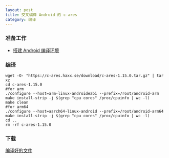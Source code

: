 ```yaml
---
layout: post
title: 交叉编译 Android 的 c-ares
category: 编译
---
```


### 准备工作
- [搭建 Android 编译环境](/编译/2019/11/22/android-environment.html)

### 编译
```shell
wget -O- "https://c-ares.haxx.se/download/c-ares-1.15.0.tar.gz" | tar xz
cd c-ares-1.15.0
#for arm
./configure --host=arm-linux-androideabi --prefix=/root/android-arm
make install-strip -j $(grep "cpu cores" /proc/cpuinfo | wc -l)
make clean
#for arm64
./configure --host=aarch64-linux-android --prefix=/root/android-arm64
make install-strip -j $(grep "cpu cores" /proc/cpuinfo | wc -l)
cd ..
rm -rf c-ares-1.15.0
```

### 下载
[编译好的文件](/assets/android-c-ares.tgz)
